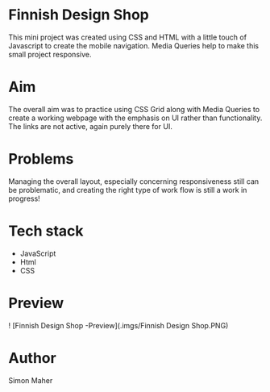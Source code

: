 # Finnish Design Shop

This mini project was created using CSS and HTML with a little touch of Javascript to create the mobile navigation.
Media Queries help to make this small project responsive.

# Aim

The overall aim was to practice using CSS Grid along with Media Queries to create a working webpage with the emphasis on UI rather than functionality.
The links are not active, again purely there for UI.

# Problems

Managing the overall layout, especially concerning responsiveness still can be problematic, and creating the right type of work flow is still a work in progress!

# Tech stack

* JavaScript
* Html
* CSS

# Preview

! [Finnish Design Shop -Preview](.imgs/Finnish Design Shop.PNG)

# Author

Simon Maher